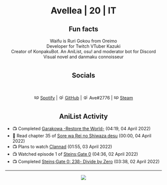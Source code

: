 <h1 align="center">
Avellea | 20 | IT
</h1>



<h2 align="center">
Fun facts
</h2>

<p align="center">
Waifu is Ruri Gokou from Oreimo<br>
Developer for Twitch VTuber Kazuki<br>
Creator of KonpakuBot. An AniList, osu! and moderator bot for Discord<br>
Visual novel and danmaku connoisseur
</p>

<h1>
<h2 align="center">Socials</h2>
<br>
<p align="center">
<img src="https://open.scdn.co/cdn/images/favicon.5cb2bd30.ico" alt="spotify logo" width="16"> <a href="https://open.spotify.com/user/2r8tkjt7qlh7uo7k06z43t63a">Spotify</a> | <img src="https://github.com/fluidicon.png" alt="github logo" width="16"> <a href="https://github.com/Avellea">GitHub</a> | <img src="https://i.imgur.com/ywxedYu.png" alt="github logo" width="16"> Ave#2776 | <img src="https://store.steampowered.com/favicon.ico" alt="spotify logo" width="16"> <a href="https://steamcommunity.com/id/Avellea/">Steam</a>
</p>
<h1>

<h2 align="center">AniList Activity</h2>

<!-- ANILIST_ACTIVITY:start -->

-   📺 Completed [Garakowa -Restore the World-](https://anilist.co/anime/21042) (04:19, 04 April 2022)
-   📖 Read chapter 35 of [Sore wa Rei no Shiwaza desu](https://anilist.co/manga/117342) (00:00, 04 April 2022)
-   📺 Plans to watch [Clannad](https://anilist.co/anime/2167) (01:55, 03 April 2022)
-   📺 Watched episode 1 of [Steins;Gate 0](https://anilist.co/anime/21127) (04:36, 02 April 2022)
-   📺 Completed [Steins;Gate 0: 23β- Divide by Zero](https://anilist.co/anime/21624) (03:38, 02 April 2022)

<!-- ANILIST_ACTIVITY:end -->


---



<p align="center">
<img src="https://i.pinimg.com/originals/5f/95/04/5f9504eb5a7d27ec7a6121b9e9aa48b3.gif">
<p>
